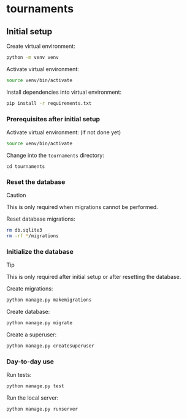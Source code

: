 # tournaments

## Initial setup

Create virtual environment:
```bash
python -m venv venv
```
Activate virtual environment:
```bash
source venv/bin/activate
```

Install dependencies into virtual environment:
```bash
pip install -r requirements.txt
```

### Prerequisites after initial setup

Activate virtual environment: (if not done yet)
```bash
source venv/bin/activate
```

Change into the `tournaments` directory:
```
cd tournaments
```

### Reset the database

> [!CAUTION]  
> This is only required when migrations cannot be performed.

Reset database migrations:
```bash
rm db.sqlite3
rm -rf */migrations
```

### Initialize the database

> [!TIP]  
> This is only required after initial setup or after resetting the database.

Create migrations:
```bash
python manage.py makemigrations
```

Create database:
```bash
python manage.py migrate
```

Create a superuser:
```bash
python manage.py createsuperuser
```

### Day-to-day use

Run tests:
```bash
python manage.py test
```

Run the local server:
```bash
python manage.py runserver
```
